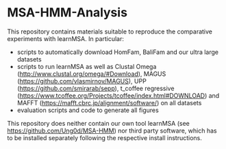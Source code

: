 # MSA-HMM-Analysis

This repository contains materials suitable to reproduce the comparative experiments with learnMSA. In particular:

- scripts to automatically download HomFam, BaliFam and our ultra large datasets
- scripts to run learnMSA as well as Clustal Omega (http://www.clustal.org/omega/#Download), MAGUS (https://github.com/vlasmirnov/MAGUS), UPP (https://github.com/smirarab/sepp), t_coffee regressive (https://www.tcoffee.org/Projects/tcoffee/index.html#DOWNLOAD) and MAFFT (https://mafft.cbrc.jp/alignment/software/) on all datasets 
- evaluation scripts and code to generate all figures

This repository does neither contain our own tool learnMSA (see https://github.com/Ung0d/MSA-HMM) nor third party software, which has to be installed separately following the respective install instructions.
